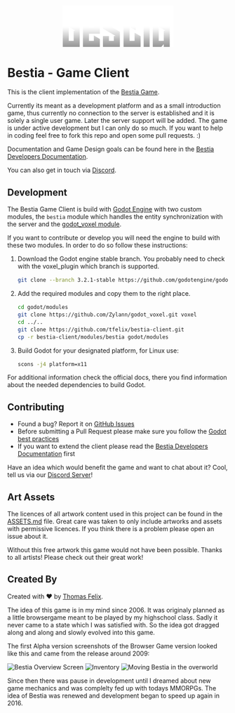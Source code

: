 <p align="center">
  <img width="50%" src="img/logo.png">
</p>

# Bestia - Game Client

This is the client implementation of the [Bestia Game](https://bestia-game.net).

Currently its meant as a development platform and as a small introduction game, thus currently no connection to the server
is established and it is solely a single user game. Later the server support will be added. The game is under active development
but I can only do so much. If you want to help in coding feel free to fork this repo and open some pull requests. :)

Documentation and Game Design goals can be found here in the [Bestia Developers Documentation](https://docs.bestia-game.net/).

You can also get in touch via [Discord](https://discord.gg/zZW8M2S).

## Development

The Bestia Game Client is build with [Godot Engine](https://godotengine.org) with two custom modules, the `bestia` module which
handles the entity synchronization with the server and the [godot_voxel module](https://github.com/Zylann/godot_voxel).


If you want to contribute or develop you will need the engine to build with these two modules. In order to do so follow these
instructions:

1. Download the Godot engine stable branch. You probably need to check with the voxel_plugin which branch is supported.

      ```bash
      git clone --branch 3.2.1-stable https://github.com/godotengine/godot.git
      ```

2. Add the required modules and copy them to the right place.

      ```bash
      cd godot/modules
      git clone https://github.com/Zylann/godot_voxel.git voxel
      cd ../..
      git clone https://github.com/tfelix/bestia-client.git
      cp -r bestia-client/modules/bestia godot/modules
      ```

3. Build Godot for your designated platform, for Linux use:

      ```bash
      scons -j4 platform=x11
      ```

For additional information check the official docs, there you find information about the needed dependencies to build Godot.

## Contributing

* Found a bug? Report it on [GitHub Issues](https://github.com/tfelix/bestia-client/issues)
* Before submitting a Pull Request please make sure you follow the [Godot best practices](https://docs.godotengine.org/en/3.1/getting_started/workflow/best_practices/)
* If you want to extend the client please read the [Bestia Developers Documentation](https://docs.bestia-game.net/) first

Have an idea which would benefit the game and want to chat about it? Cool, tell us via our [Discord Server](https://discord.gg/zZW8M2S)!

## Art Assets

The licences of all artwork content used in this project can be found in the [ASSETS.md](ASSETS.md) file.
Great care was taken to only include artworks and assets with permissive licences. If you think there is a problem please
open an issue about it.

Without this free artwork this game would not have been possible. Thanks to all artists! Please check out their great work!

## Created By

Created with :heart: by [Thomas Felix](https://tfelix.de).

The idea of this game is in my mind since 2006. It was originaly planned as a little browsergame meant to be played
by my highschool class. Sadly it never came to a state which I was satisfied with. So the idea got dragged along and
along and slowly evolved into this game.

The first Alpha version screenshots of the Browser Game version looked like this and came from the release around 2009:

![Bestia Overview Screen](https://bestia-game.net/user/data/images/github/bestia_overview.jpg "Bestia Overview Screen")
![Inventory](https://bestia-game.net/user/data/images/github/inventory.jpg "Bestia Inventory")
![Moving Bestia in the overworld](https://bestia-game.net/user/data/images/github/move.jpg "Moving Bestia in Overview World")

Since then there was pause in development until I dreamed about new game mechanics and was complelty fed up with todays MMORPGs. The idea of Bestia was renewed and development began to speed up again in 2016.
